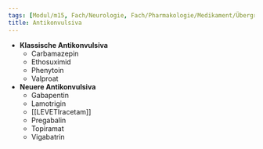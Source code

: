 ```yaml
---
tags: [Modul/m15, Fach/Neurologie, Fach/Pharmakologie/Medikament/Übergruppe]
title: Antikonvulsiva
---
```

- **Klassische Antikonvulsiva**
	- Carbamazepin
	- Ethosuximid
	- Phenytoin
	- Valproat
- **Neuere Antikonvulsiva**
	- Gabapentin
	- Lamotrigin
	- [[LEVETIracetam]]
	- Pregabalin
	- Topiramat
	- Vigabatrin
